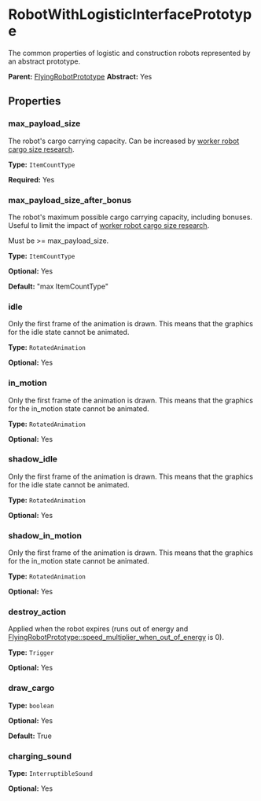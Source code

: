 # RobotWithLogisticInterfacePrototype

The common properties of logistic and construction robots represented by an abstract prototype.

**Parent:** [FlyingRobotPrototype](FlyingRobotPrototype.md)
**Abstract:** Yes

## Properties

### max_payload_size

The robot's cargo carrying capacity. Can be increased by [worker robot cargo size research](prototype:WorkerRobotStorageModifier).

**Type:** `ItemCountType`

**Required:** Yes

### max_payload_size_after_bonus

The robot's maximum possible cargo carrying capacity, including bonuses. Useful to limit the impact of [worker robot cargo size research](prototype:WorkerRobotStorageModifier).

Must be >= max_payload_size.

**Type:** `ItemCountType`

**Optional:** Yes

**Default:** "max ItemCountType"

### idle

Only the first frame of the animation is drawn. This means that the graphics for the idle state cannot be animated.

**Type:** `RotatedAnimation`

**Optional:** Yes

### in_motion

Only the first frame of the animation is drawn. This means that the graphics for the in_motion state cannot be animated.

**Type:** `RotatedAnimation`

**Optional:** Yes

### shadow_idle

Only the first frame of the animation is drawn. This means that the graphics for the idle state cannot be animated.

**Type:** `RotatedAnimation`

**Optional:** Yes

### shadow_in_motion

Only the first frame of the animation is drawn. This means that the graphics for the in_motion state cannot be animated.

**Type:** `RotatedAnimation`

**Optional:** Yes

### destroy_action

Applied when the robot expires (runs out of energy and [FlyingRobotPrototype::speed_multiplier_when_out_of_energy](prototype:FlyingRobotPrototype::speed_multiplier_when_out_of_energy) is 0).

**Type:** `Trigger`

**Optional:** Yes

### draw_cargo

**Type:** `boolean`

**Optional:** Yes

**Default:** True

### charging_sound

**Type:** `InterruptibleSound`

**Optional:** Yes

